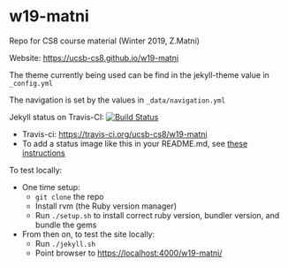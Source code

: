 # w19-matni

Repo for CS8 course material (Winter 2019, Z.Matni)

Website: <https://ucsb-cs8.github.io/w19-matni>

The theme currently being used can be find in the jekyll-theme value
in `_config.yml`

The navigation is set by the values in `_data/navigation.yml`

Jekyll status on Travis-CI: [![Build Status](https://travis-ci.org/ucsb-cs8/w19-matni.svg?branch=master)](https://travis-ci.org/ucsb-cs8/w19-matni)

* Travis-ci: <https://travis-ci.org/ucsb-cs8/w19-matni>
* To add a status image like this in your README.md, see [these instructions](https://docs.travis-ci.com/user/status-images/)

To test locally:
* One time setup:
    * `git clone` the repo
    * Install rvm (the Ruby version manager)
    * Run `./setup.sh` to install correct ruby version, bundler version, and bundle the gems
* From then on, to test the site locally:
    * Run `./jekyll.sh`
    * Point browser to <https://localhost:4000/w19-matni/>
